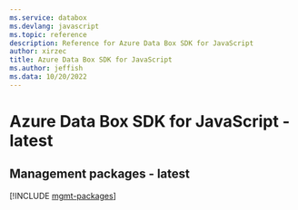 ```yaml
---
ms.service: databox
ms.devlang: javascript
ms.topic: reference
description: Reference for Azure Data Box SDK for JavaScript
author: xirzec
title: Azure Data Box SDK for JavaScript
ms.author: jeffish
ms.data: 10/20/2022
---
```

# Azure Data Box SDK for JavaScript - latest

## Management packages - latest
[!INCLUDE [mgmt-packages](data-box-mgmt-index.md)]